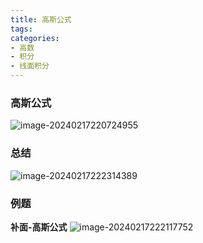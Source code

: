 ```yaml
---
title: 高斯公式
tags: 
categories: 
- 高数
- 积分
- 线面积分
---
```

### 高斯公式
![image-20240217220724955](https://afly0321.oss-cn-hangzhou.aliyuncs.com/img/image-20240217220724955.png)

### 总结
![image-20240217222314389](https://afly0321.oss-cn-hangzhou.aliyuncs.com/img/image-20240217222314389.png)

### 例题
**补面-高斯公式**
![image-20240217222117752](https://afly0321.oss-cn-hangzhou.aliyuncs.com/img/image-20240217222117752.png)
